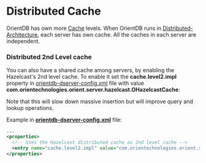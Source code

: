 # Distributed Cache

OrientDB has own more [Cache](internals/Caching.md) levels. When OrientDB runs in [Distributed-Architecture](Distributed-Architecture.md), each server has own cache. All the caches in each server are independent.

### Distributed 2nd Level cache

You can also have a shared cache among servers, by enabling the Hazelcast's 2nd level cache. To enable it set the **cache.level2.impl** property in [orientdb-dserver-config.xml](Distributed-Configuration.md#orientdb-dserver-configxml) file with value **com.orientechnologies.orient.server.hazelcast.OHazelcastCache**:

Note that this will slow down massive insertion but will improve query and lookup operations.

Example in **[orientdb-dserver-config.xml](Distributed-Configuration.md#orientdb-dserver-configxml)** file:
```xml
...
<properties>
  <!-- Uses the Hazelcast distributed cache as 2nd level cache -->
  <entry name="cache.level2.impl" value="com.orientechnologies.orient.server.hazelcast.OHazelcastCache" />
</properties>
```
